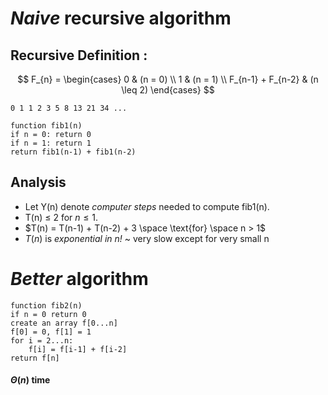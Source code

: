 # *Naive* recursive algorithm

## Recursive Definition : 

$$
F_{n} = 
\begin{cases}
0 & (n = 0) \\
1 & (n = 1) \\
F_{n-1} + F_{n-2} & (n \leq 2)
\end{cases}
$$

	0 1 1 2 3 5 8 13 21 34 ...

```
function fib1(n)
if n = 0: return 0
if n = 1: return 1
return fib1(n-1) + fib1(n-2)
```

## Analysis

- Let Y(n) denote *computer steps* needed to compute fib1(n).
- T(n) $\leq$ 2 for $n \leq 1$.
- $T(n) = T(n-1) + T(n-2) + 3 \space \text{for} \space n > 1$
- $T(n)$ is *exponential in n!* ~ very slow except for very small n

# *Better* algorithm

```
function fib2(n)
if n = 0 return 0
create an array f[0...n]
f[0] = 0, f[1] = 1
for i = 2...n:
	f[i] = f[i-1] + f[i-2]
return f[n]
```

#### $\Theta(n)$ time


